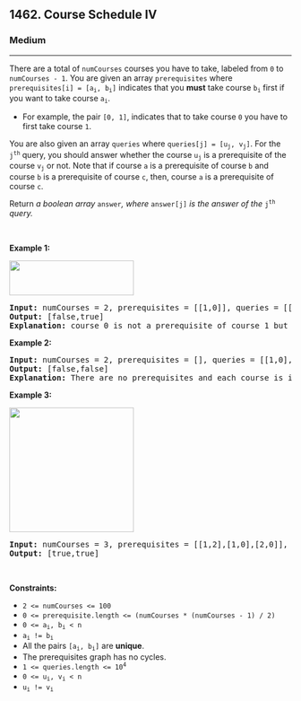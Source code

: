 <h2>1462. Course Schedule IV</h2><h3>Medium</h3><hr><div><p>There are a total of <code>numCourses</code> courses you have to take, labeled from <code>0</code> to <code>numCourses - 1</code>. You are given an array <code>prerequisites</code> where <code>prerequisites[i] = [a<sub>i</sub>, b<sub>i</sub>]</code> indicates that you <strong>must</strong> take course <code>b<sub>i</sub></code> first if you want to take course <code>a<sub>i</sub></code>.</p>

<ul>
	<li>For example, the pair <code>[0, 1]</code>, indicates that to take course <code>0</code> you have to first take course <code>1</code>.</li>
</ul>

<p>You are also given an array <code>queries</code> where <code>queries[j] = [u<sub>j</sub>, v<sub>j</sub>]</code>. For the <code>j<sup>th</sup></code> query, you should answer whether the course <code>u<sub>j</sub></code> is a prerequisite of the course <code>v<sub>j</sub></code> or not. Note that if course <code>a</code> is a prerequisite of course <code>b</code> and course <code>b</code> is a prerequisite of course <code>c</code>, then, course <code>a</code> is a prerequisite of course <code>c</code>.</p>

<p>Return <i>a boolean array </i><code>answer</code><i>, where </i><code>answer[j]</code><i> is the answer of the </i><code>j<sup>th</sup></code><i> query.</i></p>

<p>&nbsp;</p>
<p><strong>Example 1:</strong></p>
<img alt="" src="https://assets.leetcode.com/uploads/2021/05/01/courses4-1-graph.jpg" style="width: 222px; height: 62px;">
<pre><strong>Input:</strong> numCourses = 2, prerequisites = [[1,0]], queries = [[0,1],[1,0]]
<strong>Output:</strong> [false,true]
<strong>Explanation:</strong> course 0 is not a prerequisite of course 1 but the opposite is true.
</pre>

<p><strong>Example 2:</strong></p>

<pre><strong>Input:</strong> numCourses = 2, prerequisites = [], queries = [[1,0],[0,1]]
<strong>Output:</strong> [false,false]
<strong>Explanation:</strong> There are no prerequisites and each course is independent.
</pre>

<p><strong>Example 3:</strong></p>
<img alt="" src="https://assets.leetcode.com/uploads/2021/05/01/courses4-3-graph.jpg" style="width: 222px; height: 222px;">
<pre><strong>Input:</strong> numCourses = 3, prerequisites = [[1,2],[1,0],[2,0]], queries = [[1,0],[1,2]]
<strong>Output:</strong> [true,true]
</pre>

<p>&nbsp;</p>
<p><strong>Constraints:</strong></p>

<ul>
	<li><code>2 &lt;= numCourses &lt;= 100</code></li>
	<li><code>0 &lt;= prerequisite.length &lt;= (numCourses * (numCourses - 1) / 2)</code></li>
	<li><code>0 &lt;= a<sub>i</sub>, b<sub>i</sub> &lt; n</code></li>
	<li><code>a<sub>i</sub> != b<sub>i</sub></code></li>
	<li>All the pairs <code>[a<sub>i</sub>, b<sub>i</sub>]</code> are <strong>unique</strong>.</li>
	<li>The prerequisites graph has no cycles.</li>
	<li><code>1 &lt;= queries.length &lt;= 10<sup>4</sup></code></li>
	<li><code>0 &lt;= u<sub>i</sub>, v<sub>i</sub> &lt; n</code></li>
	<li><code>u<sub>i</sub> != v<sub>i</sub></code></li>
</ul>
</div>